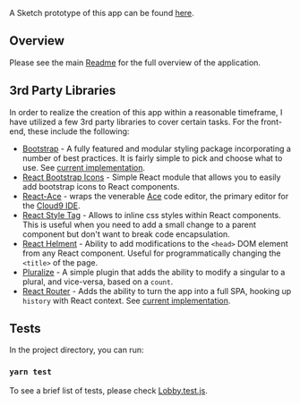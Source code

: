 A Sketch prototype of this app can be found [here](https://www.sketch.com/s/88f4743d-63e1-4699-ba46-fc1e52ffb7ac). 

## Overview

Please see the main [Readme](../../README.md) for the full overview of the application.

## 3rd Party Libraries

In order to realize the creation of this app within a reasonable timeframe, I have utilized
a few 3rd party libraries to cover certain tasks. For the front-end, these include the 
following:

* [Bootstrap](https://getbootstrap.com/) - A fully featured and modular styling package
 incorporating a number of best practices. It is fairly simple to pick and choose what to use.
 See [current implementation](src/index.sass).
* [React Bootstrap Icons](https://github.com/ismamz/react-bootstrap-icons) - Simple React
 module that allows you to easily add bootstrap icons to React components.
* [React-Ace](https://github.com/securingsincity/react-ace) - wraps the venerable 
 [Ace](https://ace.c9.io/) code editor, the primary editor for the 
 [Cloud9 IDE](https://c9.io/).
* [React Style Tag](https://github.com/planttheidea/react-style-tag) - Allows to inline css
 styles within React components. This is useful when you need to add a small change to a 
 parent component but don't want to break code encapsulation.
* [React Helment](https://github.com/nfl/react-helmet) - Ability to add modifications to 
 the `<head>` DOM element from any React component. Useful for programmatically changing 
 the `<title>` of the page.
* [Pluralize](https://github.com/blakeembrey/pluralize) - A simple plugin that adds the ability 
 to modify a singular to a plural, and vice-versa, based on a `count`.
* [React Router](https://reactrouter.com/) - Adds the ability to turn the app into a full
 SPA, hooking up `history` with React context. See [current implementation](src/index.js).

## Tests

In the project directory, you can run:

### `yarn test`

To see a brief list of tests, please check [Lobby.test.js](src/lobby/Lobby.test.js).
